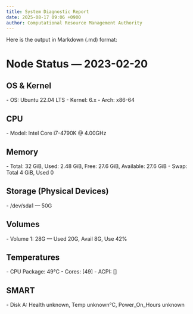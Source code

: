 ```yaml
---
title: System Diagnostic Report
date: 2025-08-17 09:06 +0900
author: Computational Resource Management Authority
---
```

Here is the output in Markdown (.md) format:

# Node Status — 2023-02-20

## OS & Kernel

\- OS: Ubuntu 22.04 LTS
\- Kernel: 6.x
\- Arch: x86-64

## CPU

\- Model: Intel Core i7-4790K @ 4.00GHz

## Memory

\- Total: 32 GiB, Used: 2.48 GiB, Free: 27.6 GiB, Available: 27.6 GiB
\- Swap: Total 4 GiB, Used 0

## Storage (Physical Devices)

\- /dev/sda1 — 50G

## Volumes

\- Volume 1: 28G — Used 20G, Avail 8G, Use 42%

## Temperatures

\- CPU Package: 49°C
\- Cores: [49]
\- ACPI: []

## SMART

\- Disk A: Health unknown, Temp unknown°C, Power_On_Hours unknown
